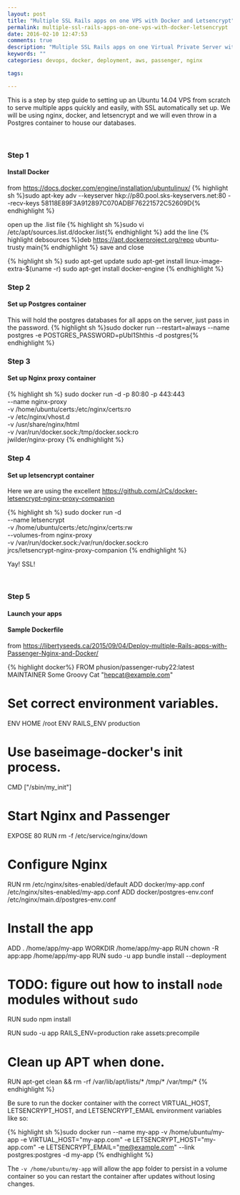 ```yaml
---
layout: post
title: "Multiple SSL Rails apps on one VPS with Docker and Letsencrypt"
permalink: multiple-ssl-rails-apps-on-one-vps-with-docker-letsencrypt
date: 2016-02-10 12:47:53
comments: true
description: "Multiple SSL Rails apps on one Virtual Private Server with Docker"
keywords: ""
categories: devops, docker, deployment, aws, passenger, nginx

tags:

---
```

This is a step by step guide to setting up an Ubuntu 14.04 VPS from scratch to serve multiple apps quickly and easily, with SSL automatically set up.  We will be using nginx, docker, and letsencrypt and we will even throw in a Postgres container to house our databases.

<br />

### Step 1

#### Install Docker

from <https://docs.docker.com/engine/installation/ubuntulinux/>
{% highlight sh %}sudo apt-key adv --keyserver hkp://p80.pool.sks-keyservers.net:80 --recv-keys 58118E89F3A912897C070ADBF76221572C52609D{% endhighlight %}

open up the .list file
{% highlight sh %}sudo vi /etc/apt/sources.list.d/docker.list{% endhighlight %}
add the line
{% highlight debsources %}deb https://apt.dockerproject.org/repo ubuntu-trusty main{% endhighlight %}
save and close

{% highlight sh %}
sudo apt-get update
sudo apt-get install linux-image-extra-$(uname -r)
sudo apt-get install docker-engine
{% endhighlight %}
<br />

### Step 2

#### Set up Postgres container

This will hold the postgres databases for all apps on the server, just pass in the password.
{% highlight sh %}sudo docker run --restart=always --name postgres -e POSTGRES_PASSWORD=pUbl1Shthis -d postgres{% endhighlight %}
<br />

### Step 3

#### Set up Nginx proxy container

{% highlight sh %}
sudo docker run -d -p 80:80 -p 443:443 \
    --name nginx-proxy \
    -v /home/ubuntu/certs:/etc/nginx/certs:ro \
    -v /etc/nginx/vhost.d \
    -v /usr/share/nginx/html \
    -v /var/run/docker.sock:/tmp/docker.sock:ro \
    jwilder/nginx-proxy
{% endhighlight %}
<br />

### Step 4

#### Set up letsencrypt container

Here we are using the excellent <https://github.com/JrCs/docker-letsencrypt-nginx-proxy-companion>

{% highlight sh %}
sudo docker run -d \
    --name letsencrypt \
    -v /home/ubuntu/certs:/etc/nginx/certs:rw \
    --volumes-from nginx-proxy \
    -v /var/run/docker.sock:/var/run/docker.sock:ro \
    jrcs/letsencrypt-nginx-proxy-companion
{% endhighlight %}

Yay! SSL!

<br />

### Step 5

#### Launch your apps

#### Sample Dockerfile

from <https://libertyseeds.ca/2015/09/04/Deploy-multiple-Rails-apps-with-Passenger-Nginx-and-Docker/>

{% highlight docker%}
FROM phusion/passenger-ruby22:latest
MAINTAINER Some Groovy Cat "hepcat@example.com"

# Set correct environment variables.
ENV HOME /root
ENV RAILS_ENV production

# Use baseimage-docker's init process.
CMD ["/sbin/my_init"]

# Start Nginx and Passenger
EXPOSE 80
RUN rm -f /etc/service/nginx/down

# Configure Nginx
RUN rm /etc/nginx/sites-enabled/default
ADD docker/my-app.conf /etc/nginx/sites-enabled/my-app.conf
ADD docker/postgres-env.conf /etc/nginx/main.d/postgres-env.conf

# Install the app
ADD . /home/app/my-app
WORKDIR /home/app/my-app
RUN chown -R app:app /home/app/my-app
RUN sudo -u app bundle install --deployment

# TODO: figure out how to install `node` modules without `sudo`
RUN sudo npm install

RUN sudo -u app RAILS_ENV=production rake assets:precompile

# Clean up APT when done.
RUN apt-get clean && rm -rf /var/lib/apt/lists/* /tmp/* /var/tmp/*
{% endhighlight %}

Be sure to run the docker container with the correct VIRTUAL_HOST, LETSENCRYPT_HOST, and LETSENCRYPT_EMAIL environment variables like so:

{% highlight sh %}sudo docker run --name my-app -v /home/ubuntu/my-app -e VIRTUAL_HOST="my-app.com" -e LETSENCRYPT_HOST="my-app.com" -e LETSENCRYPT_EMAIL="me@example.com" --link postgres:postgres -d my-app {% endhighlight %}

The `-v /home/ubuntu/my-app` will allow the app folder to persist in a volume container so you can restart the container after updates without losing changes.
